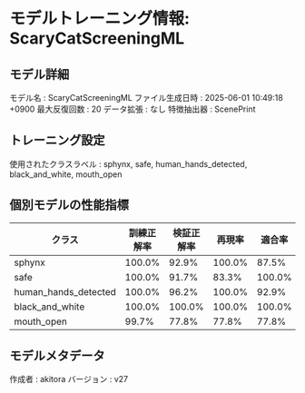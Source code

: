 # モデルトレーニング情報: ScaryCatScreeningML

## モデル詳細
モデル名           : ScaryCatScreeningML
ファイル生成日時   : 2025-06-01 10:49:18 +0900
最大反復回数     : 20
データ拡張       : なし
特徴抽出器       : ScenePrint

## トレーニング設定
使用されたクラスラベル : sphynx, safe, human_hands_detected, black_and_white, mouth_open

## 個別モデルの性能指標
| クラス | 訓練正解率 | 検証正解率 | 再現率 | 適合率 | F1スコア |
|--------|------------|------------|--------|--------|----------|
| sphynx | 100.0% | 92.9% | 100.0% | 87.5% | 0.933 |
| safe | 100.0% | 91.7% | 83.3% | 100.0% | 0.909 |
| human_hands_detected | 100.0% | 96.2% | 100.0% | 92.9% | 0.963 |
| black_and_white | 100.0% | 100.0% | 100.0% | 100.0% | 1.000 |
| mouth_open | 99.7% | 77.8% | 77.8% | 77.8% | 0.778 |

## モデルメタデータ
作成者            : akitora
バージョン          : v27